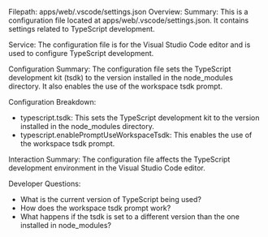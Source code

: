 Filepath: apps/web/.vscode/settings.json
Overview: Summary:
This is a configuration file located at apps/web/.vscode/settings.json. It contains settings related to TypeScript development.

Service:
The configuration file is for the Visual Studio Code editor and is used to configure TypeScript development.

Configuration Summary:
The configuration file sets the TypeScript development kit (tsdk) to the version installed in the node_modules directory. It also enables the use of the workspace tsdk prompt.

Configuration Breakdown:
- typescript.tsdk: This sets the TypeScript development kit to the version installed in the node_modules directory.
- typescript.enablePromptUseWorkspaceTsdk: This enables the use of the workspace tsdk prompt.

Interaction Summary:
The configuration file affects the TypeScript development environment in the Visual Studio Code editor.

Developer Questions:
- What is the current version of TypeScript being used?
- How does the workspace tsdk prompt work?
- What happens if the tsdk is set to a different version than the one installed in node_modules?

